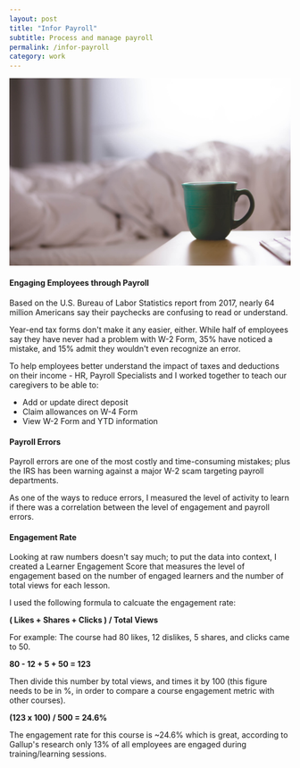 ```yaml
---
layout: post
title: "Infor Payroll"
subtitle: Process and manage payroll
permalink: /infor-payroll
category: work
---
```

<body id="work">
	<div class="pictures">
		<img src="/img/12.jpg">
	</div>	
	<div class="content">
		<h4>Engaging Employees through Payroll</h4>
		<p>Based on the U.S. Bureau of Labor Statistics report from 2017, nearly 64 million Americans say their paychecks are confusing to read or understand.</p>
		<p>Year-end tax forms don't make it any easier, either. While half of employees say they have never had a problem with W-2 Form, 35% have noticed a mistake, and 15% admit they wouldn't even recognize an error.</p>
		<p>To help employees better understand the impact of taxes and deductions on their income - HR, Payroll Specialists and I worked together to teach our caregivers to be able to:</p>
		<ul class="objectives">
			<li>Add or update direct deposit</li>
			<li>Claim allowances on W-4 Form</li>
			<li>View W-2 Form and YTD information</li>
		</ul>
		<!-- <p>Our goal was to make payroll the easiest thing to do on HR's list. To make payroll fast and easy - Revenue Cycle Management, HR, Educators and I worked together to provide support by helping Payroll team how to:</p>
		<ul class="objectives">
			<li>Get started with payroll</li>
			<li>Run payroll</li>
			<li>Manage payroll taxes</li>
		</ul> -->
		<h4>Payroll Errors</h4>
		<p>
			Payroll errors are one of the most costly and time-consuming mistakes; plus the IRS has been warning against a major W-2 scam targeting payroll departments.
		</p>
		<p>
			As one of the ways to reduce errors, I measured the level of activity to learn if there was a correlation between the level of engagement and payroll errors.
		</p>
		<h4>Engagement Rate</h4>
		<p>Looking at raw numbers doesn't say much; to put the data into context, I created a Learner Engagement Score that measures the level of engagement based on the number of engaged learners and the number of total views for each lesson.</p>
		<p>
			I used the following formula to calcuate the engagement rate:
		</p>
		<div class="snap">
			<strong>( Likes + Shares + Clicks ) / Total Views</strong>
		</div>
		<p>
			For example: The course had 80 likes, 12 dislikes, 5 shares, and clicks came to 50.
		</p>
		<div class="snap">
			<strong>80 - 12 + 5 + 50 = 123</strong>
		</div>
		<p>
			Then divide this number by total views, and times it by 100 (this figure needs to be in %, in order to compare a course engagement metric with other courses).
		</p>
			<div class="snap">
				<strong>(123 x 100) / 500 = 24.6%</strong>
			</div>
		<p>
			The engagement rate for this course is ~24.6% which is great, according to Gallup's research only 13% of all employees are engaged during training/learning sessions.
		</p>
		<!-- <p>
			As xAPI access and user-database grows, we will be able to set and use it to benchmark the performance of each of our courses and ensure continuity of learning across all organizations.
		</p> -->
	</div>
</body>

